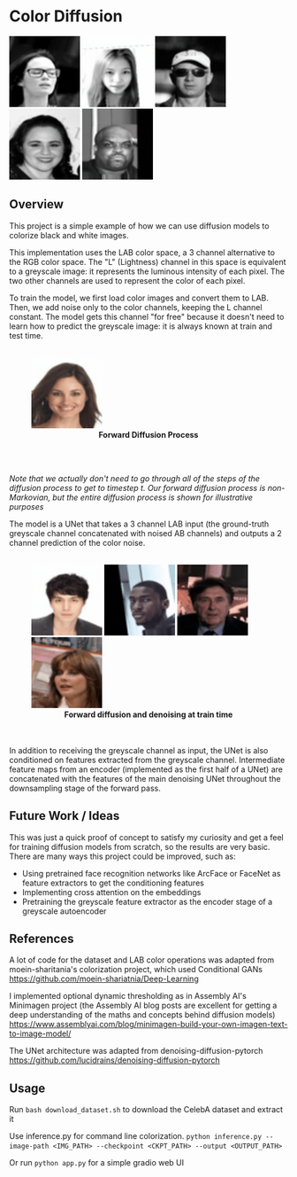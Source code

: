 # Color Diffusion
<div>
<img src="https://github.com/ErwannMillon/Color-diffusion/blob/main/visualization/inference/total_1.gif" width="128" height="128"/>
<img src="https://github.com/ErwannMillon/Color-diffusion/blob/main/visualization/inference/total_2.gif" width="128" height="128"/>
<img src="https://github.com/ErwannMillon/Color-diffusion/blob/main/visualization/inference/total_3.gif" width="128" height="128"/>
<img src="https://github.com/ErwannMillon/Color-diffusion/blob/main/visualization/inference/total_4.gif" width="128" height="128"/>
<img src="https://github.com/ErwannMillon/Color-diffusion/blob/main/visualization/inference/total_8.gif" width="128" height="128"/>
</div>

## Overview
This project is a simple example of how we can use diffusion models to colorize black and white images. 

This implementation uses the LAB color space, a 3 channel alternative to the RGB color space. 
The "L" (Lightness) channel in this space is equivalent to a greyscale image: it represents the luminous intensity of each pixel. The two other channels are used to represent the color of each pixel. 

To train the model, we first load color images and convert them to LAB.
Then, we add noise only to the color channels, keeping the L channel constant. The model gets this channel "for free" because it doesn't need to learn how to predict the greyscale image: it is always known at train and test time. 
<br></br>
<figure>
<div>
<img src="https://github.com/ErwannMillon/Color-diffusion/blob/main/visualization/forward_diff.gif" width="128" height="128" />
</div>
<figcaption align = "center"><b>Forward Diffusion Process</b></figcaption>
</figure>
<br></br>

*Note that we actually don't need to go through all of the steps of the diffusion process to get to timestep t. Our forward diffusion process is non-Markovian, but the entire diffusion process is shown for illustrative purposes*

The model is a UNet that takes a 3 channel LAB input (the ground-truth greyscale channel concatenated with noised AB channels) and outputs a 2 channel prediction of the color noise. 
<br></br>
<figure>
<div>
<img src="https://github.com/ErwannMillon/Color-diffusion/blob/main/visualization/train/total1.gif" width="128" height="128"/>
<img src="https://github.com/ErwannMillon/Color-diffusion/blob/main/visualization/train/total2.gif" width="128" height="128"/>
<img src="https://github.com/ErwannMillon/Color-diffusion/blob/main/visualization/train/total3.gif" width="128" height="128"/>
<img src="https://github.com/ErwannMillon/Color-diffusion/blob/main/visualization/train/total4.gif" width="128" height="128"/>
</div>
<figcaption align = "center"><b>Forward diffusion and denoising at train time</b></figcaption>
</figure>
<br></br>
In addition to receiving the greyscale channel as input, the UNet is also conditioned on features extracted from the greyscale channel. Intermediate feature maps from an encoder (implemented as the first half of a UNet) are concatenated with the features of the main denoising UNet throughout the downsampling stage of the forward pass.

## Future Work / Ideas 

This was just a quick proof of concept to satisfy my curiosity and get a feel for training diffusion models from scratch, so the results are very basic. There are many ways this project could be improved, such as:
- Using pretrained face recognition networks like ArcFace or FaceNet as feature extractors to get the conditioning features
- Implementing cross attention on the embeddings
- Pretraining the greyscale feature extractor as the encoder stage of a greyscale autoencoder

## References
A lot of code for the dataset and LAB color operations was adapted from moein-sharitania's colorization project, which used Conditional GANs
https://github.com/moein-shariatnia/Deep-Learning

I implemented optional dynamic thresholding as in Assembly AI's Minimagen project (the Assembly AI blog posts are excellent for getting a deep understanding of the maths and concepts behind diffusion models)
https://www.assemblyai.com/blog/minimagen-build-your-own-imagen-text-to-image-model/

The UNet architecture was adapted from denoising-diffusion-pytorch
https://github.com/lucidrains/denoising-diffusion-pytorch

## Usage
Run `bash download_dataset.sh` to download the CelebA dataset and extract it

Use inference.py for command line colorization.
`
python inference.py --image-path <IMG_PATH> --checkpoint <CKPT_PATH> --output <OUTPUT_PATH>
`

Or run 
`python app.py` for a simple gradio web UI




